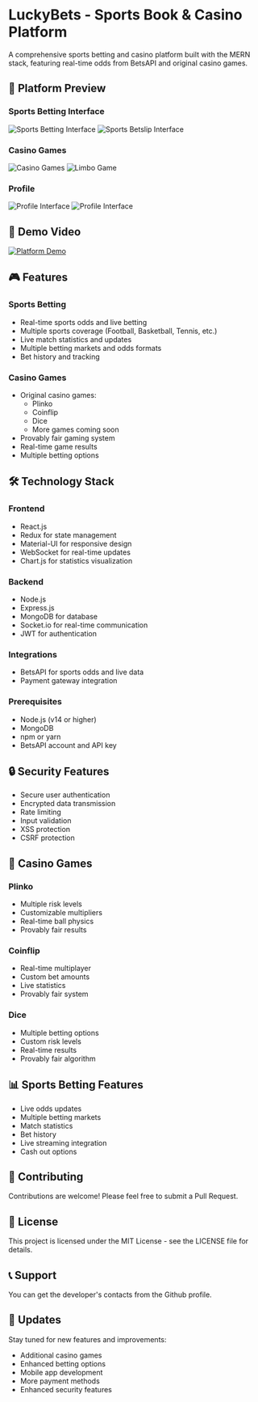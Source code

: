 # LuckyBets - Sports Book & Casino Platform

A comprehensive sports betting and casino platform built with the MERN stack, featuring real-time odds from BetsAPI and original casino games.

## 📸 Platform Preview

### Sports Betting Interface
![Sports Betting Interface](assets/1.png)
![Sports Betslip Interface](assets/2.png)

### Casino Games
![Casino Games](assets/5.png)
![Limbo Game](assets/6.png)


### Profile
![Profile Interface](assets/3.png)
![Profile Interface](assets/4.png)

## 🎥 Demo Video

[![Platform Demo](assets/preview.png)](assets/1.mp4)

## 🎮 Features

### Sports Betting
- Real-time sports odds and live betting
- Multiple sports coverage (Football, Basketball, Tennis, etc.)
- Live match statistics and updates
- Multiple betting markets and odds formats
- Bet history and tracking

### Casino Games
- Original casino games:
  - Plinko
  - Coinflip
  - Dice
  - More games coming soon
- Provably fair gaming system
- Real-time game results
- Multiple betting options

## 🛠 Technology Stack

### Frontend
- React.js
- Redux for state management
- Material-UI for responsive design
- WebSocket for real-time updates
- Chart.js for statistics visualization

### Backend
- Node.js
- Express.js
- MongoDB for database
- Socket.io for real-time communication
- JWT for authentication

### Integrations
- BetsAPI for sports odds and live data
- Payment gateway integration


### Prerequisites
- Node.js (v14 or higher)
- MongoDB
- npm or yarn
- BetsAPI account and API key

## 🔒 Security Features

- Secure user authentication
- Encrypted data transmission
- Rate limiting
- Input validation
- XSS protection
- CSRF protection

## 🎲 Casino Games

### Plinko
- Multiple risk levels
- Customizable multipliers
- Real-time ball physics
- Provably fair results

### Coinflip
- Real-time multiplayer
- Custom bet amounts
- Live statistics
- Provably fair system

### Dice
- Multiple betting options
- Custom risk levels
- Real-time results
- Provably fair algorithm

## 📊 Sports Betting Features

- Live odds updates
- Multiple betting markets
- Match statistics
- Bet history
- Live streaming integration
- Cash out options

## 🤝 Contributing

Contributions are welcome! Please feel free to submit a Pull Request.

## 📝 License

This project is licensed under the MIT License - see the LICENSE file for details.

## 📞 Support

You can get the developer's contacts from the Github profile.

## 🔄 Updates

Stay tuned for new features and improvements:
- Additional casino games
- Enhanced betting options
- Mobile app development
- More payment methods
- Enhanced security features
